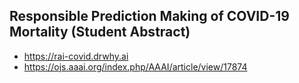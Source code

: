 ## Responsible Prediction Making of COVID-19 Mortality (Student Abstract)

- https://rai-covid.drwhy.ai
- https://ojs.aaai.org/index.php/AAAI/article/view/17874
